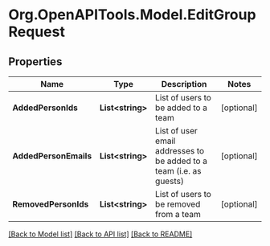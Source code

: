 
# Org.OpenAPITools.Model.EditGroupRequest

## Properties

Name | Type | Description | Notes
------------ | ------------- | ------------- | -------------
**AddedPersonIds** | **List&lt;string&gt;** | List of users to be added to a team | [optional] 
**AddedPersonEmails** | **List&lt;string&gt;** | List of user email addresses to be added to a team (i.e. as guests) | [optional] 
**RemovedPersonIds** | **List&lt;string&gt;** | List of users to be removed from a team | [optional] 

[[Back to Model list]](../README.md#documentation-for-models)
[[Back to API list]](../README.md#documentation-for-api-endpoints)
[[Back to README]](../README.md)

